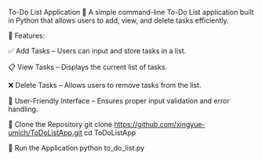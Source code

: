 To-Do List Application 📝
A simple command-line To-Do List application built in Python that allows users to add, view, and delete tasks efficiently.

📌 Features:

✅ Add Tasks – Users can input and store tasks in a list.

📋 View Tasks – Displays the current list of tasks.

❌ Delete Tasks – Allows users to remove tasks from the list.

🔄 User-Friendly Interface – Ensures proper input validation and error handling.

🔹 Clone the Repository
git clone https://github.com/xingyue-umich/ToDoListApp.git
cd ToDoListApp

🔹 Run the Application
python to_do_list.py
